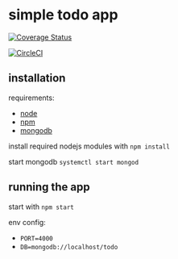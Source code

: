 # simple todo app

[![Coverage Status](https://coveralls.io/repos/github/TimPrd/teaching_todo/badge.svg?branch=master)](https://coveralls.io/github/TimPrd/teaching_todo?branch=master)

[![CircleCI](https://circleci.com/gh/TimPrd/teaching_todo.svg?style=svg)](https://circleci.com/gh/TimPrd/teaching_todo)

## installation
requirements:
- [node](https://nodejs.org/en/download/)
- [npm](https://www.npmjs.com/get-npm)
- [mongodb](https://docs.mongodb.com/manual/administration/install-community/)

install required nodejs modules with `npm install`

start mongodb `systemctl start mongod`

## running the app
start with `npm start`

env config:
- `PORT=4000`
- `DB=mongodb://localhost/todo`
